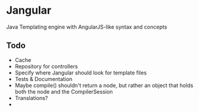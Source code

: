 Jangular
========

Java Templating engine with AngularJS-like syntax and concepts


Todo
-------------
* Cache
* Repository for controllers
* Specify where Jangular should look for template files
* Tests & Documentation
* Maybe compile() shouldn't return a node, but rather an object that holds both the node and the CompilerSession
* Translations?
* 
